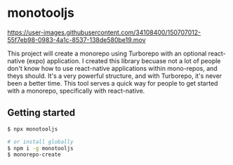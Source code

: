 # monotooljs



https://user-images.githubusercontent.com/34108400/150707012-55f7eb98-0983-4a1c-8537-138de580be19.mov



This project will create a monorepo using Turborepo with an optional react-native (expo) application. I created this library becuase not a lot of people don't know how to use react-native applications within mono-repos, and theys should. It's a very powerful structure, and with Turborepo, it's never been a better time. This tool serves a quick way for people to get started with a monorepo, specifically with react-native.


## Getting started

```sh
$ npx monotooljs

# or install globally
$ npm i -g monotooljs
$ monorepo-create
```

